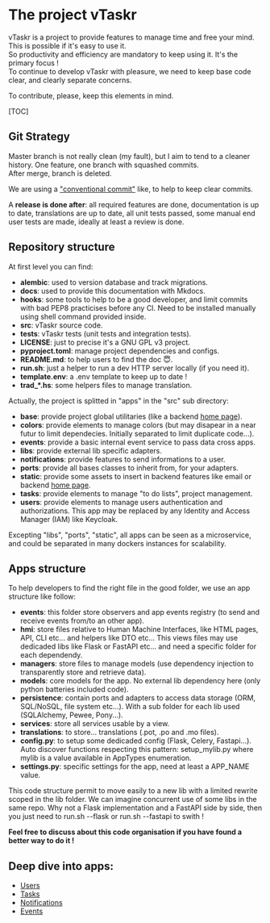 
# The project vTaskr

vTaskr is a project to provide features to manage time and free your mind. This is possible if it's easy to use it.  
So productivity and efficiency are mandatory to keep using it. It's the primary focus !  
To continue to develop vTaskr with pleasure, we need to keep base code clear, and clearly separate concerns.  

To contribute, please, keep this elements in mind.  

[TOC]

## Git Strategy

Master branch is not really clean (my fault), but I aim to tend to a cleaner history. One feature, one branch with squashed commits.  
After merge, branch is deleted.  

We are using a ["conventional commit"](https://www.conventionalcommits.org/en/v1.0.0/) like, to help to keep clear commits.  

A **release is done after**: all required features are done, documentation is up to date, translations are up to date, all unit tests passed, some manual end user tests are made, ideally at least a review is done.  

## Repository structure

At first level you can find:  

- **alembic**: used to version database and track migrations.  
- **docs**: used to provide this documentation with Mkdocs.  
- **hooks**: some tools to help to be a good developer, and limit commits with bad PEP8 practicises before any CI. Need to be installed manually using shell command provided inside.  
- **src**: vTaskr source code.  
- **tests**: vTaskr tests (unit tests and integration tests).  
- **LICENSE**: just to precise it's a GNU GPL v3 project.  
- **pyproject.toml**: manage project dependencies and configs.  
- **README.md**: to help users to find the doc 😇.  
- **run.sh**: just a helper to run a dev HTTP server locally (if you need it).  
- **template.env**: a .env template to keep up to date !  
- **trad_*.hs**: some helpers files to manage translation.  

Actually, the project is splitted in "apps" in the "src" sub directory:

- **base**: provide project global utilitaries (like a backend [home page](https://api.vtaskr.com)).
- **colors**: provide elements to manage colors (but may disapear in a near futur to limit dependecies. Initially separated to limit duplicate code...).  
- **events**: provide a basic internal event service to pass data cross apps.  
- **libs**: provide external lib specific adapters.  
- **notifications**: provide features to send informations to a user.  
- **ports**: provide all bases classes to inherit from, for your adapters.  
- **static**: provide some assets to insert in backend features like email or backend [home page](https://api.vtaskr.com).  
- **tasks**: provide elements to manage "to do lists", project management.  
- **users**: provide elements to manage users authentication and authorizations. This app may be replaced by any Identity and Access Manager (IAM) like Keycloak.  

Excepting "libs", "ports", "static", all apps can be seen as a microservice, and could be separated in many dockers instances for scalability.  

## Apps structure

To help developers to find the right file in the good folder, we use an app structure like follow:

- **events**: this folder store observers and app events registry (to send and receive events from/to an other app).
- **hmi**: store files relative to Human Machine Interfaces, like HTML pages, API, CLI etc... and helpers like DTO etc... This views files may use dedicaded libs like Flask or FastAPI etc... and need a specific folder for each dependendy.
- **managers**: store files to manage models (use dependency injection to transparently store and retrieve data).
- **models**: core models for the app. No external lib dependency here (only python batteries included code).
- **persistence**: contain ports and adapters to access data storage (ORM, SQL/NoSQL, file system etc...). With a sub folder for each lib used (SQLAlchemy, Pewee, Pony...).
- **services**: store all services usable by a view.
- **translations**: to store... translations (.pot, .po and .mo files).
- **config.py**: to setup some dedicaded config (Flask, Celery, Fastapi...). Auto discover functions respecting this pattern: setup_mylib.py where mylib is a value available in AppTypes enumeration.
- **settings.py**: specific settings for the app, need at least a APP_NAME value.

This code structure permit to move easily to a new lib with a limited rewrite scoped in the lib folder. We can imagine concurrent use of some libs in the same repo. Why not a Flask implementation and a FastAPI side by side, then you just need to run.sh --flask or run.sh --fastapi to swith !

**Feel free to discuss about this code organisation if you have found a better way to do it !**

## Deep dive into apps:

- [Users](./users/index.md)
- [Tasks](./tasks/index.md)
- [Notifications](./notifications/index.md)
- [Events](./events/index.md)
